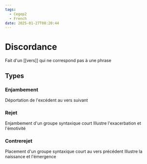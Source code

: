 ```yaml
---
tags:
  - Cegep2
  - French
date: 2025-01-27T08:20:44
---
```


# Discordance

Fait d'un [[vers]] qui ne correspond pas à une phrase

## Types

### Enjambement

Déportation de l'excédent au vers suivant

### Rejet

Enjambement d'un groupe syntaxique court
Illustre l'exacerbation et l'émotivité

### Contrerejet

Placement d'un groupe syntaxique court au vers précédent
Illustre la naissance et l'émergence
